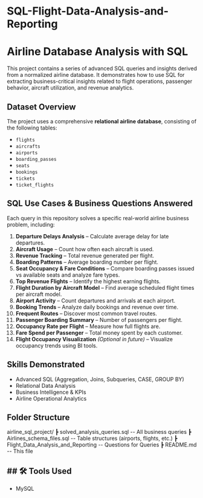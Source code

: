 # SQL-Flight-Data-Analysis-and-Reporting

# Airline Database Analysis with SQL

This project contains a series of advanced SQL queries and insights derived from a normalized airline database. It demonstrates how to use SQL for extracting business-critical insights related to flight operations, passenger behavior, aircraft utilization, and revenue analytics.

## Dataset Overview

The project uses a comprehensive **relational airline database**, consisting of the following tables:
- `flights`
- `aircrafts`
- `airports`
- `boarding_passes`
- `seats`
- `bookings`
- `tickets`
- `ticket_flights`

## SQL Use Cases & Business Questions Answered

Each query in this repository solves a specific real-world airline business problem, including:

1. **Departure Delays Analysis** – Calculate average delay for late departures.
2. **Aircraft Usage** – Count how often each aircraft is used.
3. **Revenue Tracking** – Total revenue generated per flight.
4. **Boarding Patterns** – Average boarding number per flight.
5. **Seat Occupancy & Fare Conditions** – Compare boarding passes issued vs available seats and analyze fare types.
6. **Top Revenue Flights** – Identify the highest earning flights.
7. **Flight Duration by Aircraft Model** – Find average scheduled flight times per aircraft model.
8. **Airport Activity** – Count departures and arrivals at each airport.
9. **Booking Trends** – Analyze daily bookings and revenue over time.
10. **Frequent Routes** – Discover most common travel routes.
11. **Passenger Boarding Summary** – Number of passengers per flight.
12. **Occupancy Rate per Flight** – Measure how full flights are.
13. **Fare Spend per Passenger** – Total money spent by each customer.
14. **Flight Occupancy Visualization** *(Optional in future)* – Visualize occupancy trends using BI tools.

## Skills Demonstrated

- Advanced SQL (Aggregation, Joins, Subqueries, CASE, GROUP BY)
- Relational Data Analysis
- Business Intelligence & KPIs
- Airline Operational Analytics

## Folder Structure

airline_sql_project/
 ┣ solved_analysis_queries.sql                -- All business queries
 ┣ Airlines_schema_files.sql           -- Table structures (airports, flights, etc.)
 ┣ Flight_Data_Analysis_and_Reporting     -- Questions for Queries
 ┣ README.md                  -- This file

## ## 🛠 Tools Used

- MySQL
